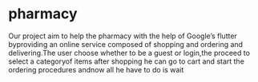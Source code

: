 # pharmacy


Our project aim to help the pharmacy with the help of Google’s flutter byproviding an online service composed of shopping and ordering and delivering.The user choose whether to be a guest or login,the proceed to select a categoryof items after shopping he can go to cart and start the ordering procedures andnow all he have to do is wait
